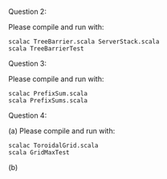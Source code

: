 Question 2:

Please compile and run with:

    scalac TreeBarrier.scala ServerStack.scala
    scala TreeBarrierTest
    
Question 3:

Please compile and run with:

    scalac PrefixSum.scala
    scala PrefixSums.scala
    
Question 4:

(a) Please compile and run with:

    scalac ToroidalGrid.scala
    scala GridMaxTest
    
(b) 
    
    
